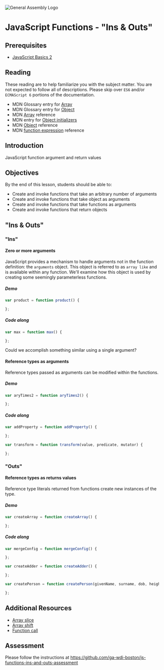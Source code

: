 ![General Assembly Logo](http://i.imgur.com/ke8USTq.png)

# JavaScript Functions - "Ins & Outs"

## Prerequisites

- [JavaScript Basics 2](https://github.com/ga-wdi-boston/js-basics-2)

## Reading

These reading are to help familiarize you with the subject matter.  You are not expected to follow all of descriptions. Please skip over `ES6` and/or `ECMAScript 6` portions of the documentation.

- MDN Glossary entry for
 [Array](https://developer.mozilla.org/en-US/docs/Glossary/array)
- MDN Glossary entry for [Object](https://developer.mozilla.org/en-US/docs/Glossary/Object)
- MDN [Array](https://developer.mozilla.org/en-US/docs/Web/JavaScript/Reference/Global_Objects/Array) reference
- MDN entry for [Object initializers](https://developer.mozilla.org/en-US/docs/Web/JavaScript/Reference/Operators/Object_initializer)
- MDN [Object](https://developer.mozilla.org/en-US/docs/Web/JavaScript/Reference/Global_Objects/Object) reference
- MDN [function expression](https://developer.mozilla.org/en-US/docs/Web/JavaScript/Reference/Operators/function) reference

## Introduction

JavaScript function argument and return values

## Objectives

By the end of this lesson, students should be able to:

- Create and invoke functions that take an arbitrary number of arguments
- Create and invoke functions that take object as arguments
- Create and invoke functions that take functions as arguments
- Create and invoke functions that return objects

## "Ins & Outs"

### "Ins"

#### Zero or more arguments

JavaScript provides a mechanism to handle arguments not in the function definition: the `arguments` object.  This object is referred to as `array like` and is available within any function.  We'll examine how this object is used by creating some seemingly parameterless functions.


##### Demo

```js
var product = function product() {

};
```

##### Code along

```js
var max = function max() {

};
```

Could we accomplish something similar using a single argument?

#### Reference types as arguments

Reference types passed as arguments can be modified within the functions.

##### Demo

```js
var aryTimes2 = function aryTimes2() {

};
```

##### Code along

```js
var addProperty = function addProperty() {

};

var transform = function transform(value, predicate, mutator) {

};
```

### "Outs"

#### Reference types as returns values

Reference type literals returned from functions create new instances of the type.

##### Demo

```js
var createArray = function createArray() {

};
```

##### Code along

```js
var mergeConfig = function mergeConfig() {

};

var createAdder = function createAdder() {

};

var createPerson = function createPerson(givenName, surname, dob, height, weight, eyeColor) {

};

```

## Additional Resources

- [Array slice](https://developer.mozilla.org/en-US/docs/Web/JavaScript/Reference/Global_Objects/Array/slice)
- [Array shift](https://developer.mozilla.org/en-US/docs/Web/JavaScript/Reference/Global_Objects/Array/shift)
- [Function call](https://developer.mozilla.org/en-US/docs/Web/JavaScript/Reference/Global_Objects/Function/call)

## Assessment

Please follow the instructions at https://github.com/ga-wdi-boston/js-functions-ins-and-outs-assessment
